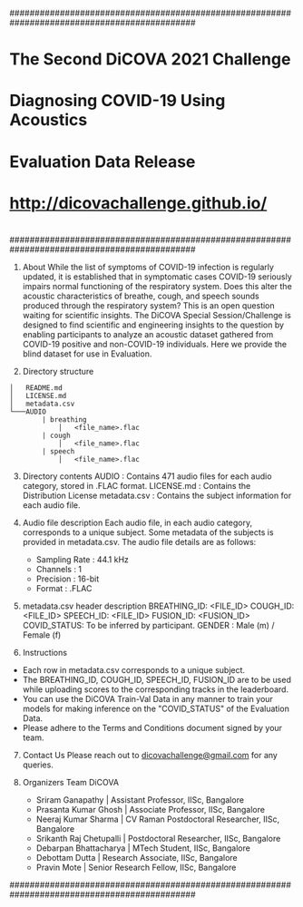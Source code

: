 #############################################################################################
#                                                                                           # 
#                             The Second DiCOVA 2021 Challenge                              #
#                            Diagnosing COVID-19 Using Acoustics                            #
#                                   Evaluation Data Release			            #
#                               http://dicovachallenge.github.io/                           #
#                                                                                           #  
#############################################################################################

1. About
While the list of symptoms of COVID-19 infection is regularly updated, it is established that
in symptomatic cases COVID-19 seriously impairs normal functioning of the respiratory system.
Does this alter the acoustic characteristics of breathe, cough, and speech sounds produced
through the respiratory system? This is an open question waiting for scientific insights.
The DiCOVA Special Session/Challenge is designed to find scientific and engineering insights
to the question by enabling participants to analyze an acoustic dataset gathered from COVID-19
positive and non-COVID-19 individuals. Here we provide the blind dataset for use in Evaluation.

2. Directory structure
```
│   README.md  
│   LICENSE.md    
│   metadata.csv  
└───AUDIO
		| breathing
    		│   <file_name>.flac
		| cough
    		│   <file_name>.flac
		| speech
    		│   <file_name>.flac
```

3. Directory contents
AUDIO              	: Contains 471 audio files for each audio category, stored in .FLAC format.
LICENSE.md         	: Contains the Distribution License
metadata.csv  		: Contains the subject information for each audio file.
	
4. Audio file description
Each audio file, in each audio category, corresponds to a unique subject. Some metadata of the subjects is provided in
metadata.csv. The audio file details are as follows: 
	- Sampling Rate : 44.1 kHz
	- Channels      : 1
	- Precision     : 16-bit	
	- Format        : .FLAC

5. metadata.csv header description
BREATHING_ID: <FILE_ID>
COUGH_ID: <FILE_ID>
SPEECH_ID: <FILE_ID>
FUSION_ID: <FUSION_ID>
COVID_STATUS: To be inferred by participant.
GENDER      : Male (m) / Female (f)

6. Instructions
- Each row in metadata.csv corresponds to a unique subject.
- The BREATHING_ID, COUGH_ID, SPEECH_ID, FUSION_ID are to be used while uploading scores to the corresponding tracks in the leaderboard.
- You can use the DiCOVA Train-Val Data in any manner to train your models for making
inference on the "COVID_STATUS" of the Evaluation Data.
- Please adhere to the Terms and Conditions document signed by your team.

7. Contact Us
Please reach out to dicovachallenge@gmail.com for any queries.

8. Organizers
    Team DiCOVA
    - Sriram Ganapathy | Assistant Professor, IISc, Bangalore
    - Prasanta Kumar Ghosh | Associate Professor, IISc, Bangalore
    - Neeraj Kumar Sharma | CV Raman Postdoctoral Researcher, IISc, Bangalore
    - Srikanth Raj Chetupalli | Postdoctoral Researcher, IISc, Bangalore
    - Debarpan Bhattacharya | MTech Student, IISc, Bangalore
    - Debottam Dutta | Research Associate, IISc, Bangalore
    - Pravin Mote | Senior Research Fellow, IISc, Bangalore


#############################################################################################
